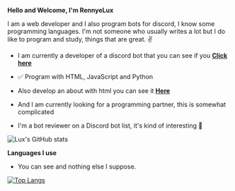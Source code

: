 </html>
<b><p class="anchor">Hello and Welcome, I'm RennyeLux</p></b>

</body

<p class="center">I am a web developer and I also program bots for discord, I know some programming languages. I'm not someone who usually writes a lot but I do like to program and study, things that are great. ✌</p>

- I am currently a developer of a discord bot that you can see if you **[Click here](https://bit.ly/Kiwwibot)**

- ✅ Program with HTML, JavaScript and Python

- Also develop an about with html you can see it **[Here](https://aboutme.spaceylux.repl.co/)**

- And I am currently looking for a programming partner, this is somewhat complicated

- I'm a bot reviewer on a Discord bot list, it's kind of interesting 🔎

![Lux's GitHub stats](https://github-readme-stats.vercel.app/api?username=rennyelux&theme=tokyonight&show_icons=true)

<b><p class="anchor">Languages I use</p></b>

- You can see and nothing else I suppose.

[![Top Langs](https://github-readme-stats.vercel.app/api/top-langs/?username=rennyelux&theme=tokyonight&layout=compact)](https://github.com/anuraghazra/github-readme-stats)

  
  </html>


